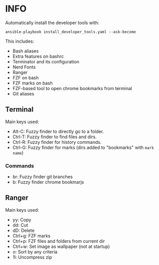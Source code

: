 # INFO
Automatically install the developer tools with:

```shell
ansible-playbook install_developer_tools.yaml --ask-become
```

This includes:

- Bash aliases
- Extra features on bashrc
- Terminator and its configuration
- Nerd Fonts
- Ranger
- FZF on bash
- FZF marks on bash
- FZF-based tool to open chrome bookmarks from terminal
- Git aliases

## Terminal

Main keys used:

- Alt-C: Fuzzy finder to directly go to a folder.
- Ctrl-T: Fuzzy finder to find files and dirs.
- Ctrl-R: Fuzzy finder for history commands.
- Ctrl-G: Fuzzy finder for marks (dirs added to "bookmarks" with `mark name`)


### Commands

- br: Fuzzy finder git branches
- b: Fuzzy finder chrome bookmarjs

## Ranger

Main keys used:

- yy: Copy
- dd: Cut
- dD: Delete
- Ctrl+g: FZF marks
- Ctrl+p: FZF files and folders from current dir
- Ctrl+w: Set image as wallpaper (not at startup)
- o: Sort by any criteria
- 1l: Uncompress zip
